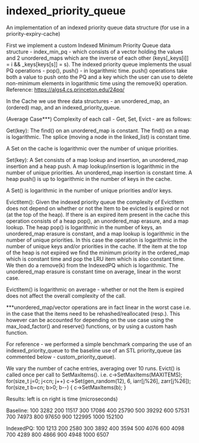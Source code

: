 # indexed_priority_queue
An implementation of an indexed priority queue data structure (for use in a priority-expiry-cache)

First we implement a custom Indexed Minimum Priority Queue data structure - index_min_pq - which consists of a vector holding the values and 2 unordered_maps which are the inverse of each other (keys[_keys[i]] = i && _keys[keys[s]] = s).
The indexed priority queue implements the usual PQ operations - pop(), push() - in logarithmic time.
push() operations take both a value to push onto the PQ and a key which the user can use to delete non-minimum elements in logarithmic time using the remove(k) operation.
Reference: https://algs4.cs.princeton.edu/24pq/ 

In the Cache we use three data structures - an unordered_map, an (ordered) map, and an indexed_priority_queue.

(Average Case***) Complexity of each call - Get, Set, Evict - are as follows:

Get(key):
  The find() on an unordered_map is constant.
  The find() on a map is logarithmic.
  The splice (moving a node in the linked_list) is constant time.
  
  A Set on the cache is logarithmic over the number of unique priorities.

Set(key):
  A Set consists of a map lookup and insertion, an unordered_map insertion and a heap push.
  A map lookup/insertion is logarithmic in the number of unique priorities.
  An unordered_map insertion is constant time.
  A heap push() is up to logarithmic in the number of keys in the cache.
  
  A Set() is logarithmic in the number of unique priorities and/or keys.

EvictItem():
  Given the indexed priority queue the complexity of EvictItem does not depend on whether or not the Item to be evicted is expired or not (at the top of the heap).
  If there is an expired item present in the cache this operation consists of a heap pop(), an unordered_map erasure, and a map lookup.
  The heap pop() is logarithmic in the number of keys, an unordered_map erasure is constant, and a map lookup is logarithmic in the number of unique priorities.
  In this case the operation is logarithmic in the number of unique keys and/or priorities in the cache.
  If the item at the top of the heap is not expired we find the minimum priority in the ordered_map which is constant time and pop the LRU item which is also constant time.
  We then do a remove(k) from the IndexedPQ which is logarithmic.
  The unordered_map erasure is constant time on average, linear in the worst case.
  
  EvictItem() is logarithmic on average - whether or not the Item is expired does not affect the overall complexity of the call.

***unordered_map/vector operations are in fact linear in the worst case i.e. in the case that the items need to be rehashed/reallocated (resp.).
This however can be accounted for depending on the use case using the max_load_factor() and reserve() functions, or by using a custom hash function.

For reference - we performed a simple benchmark comparing the use of an indexed_priority_queue to the baseline use of an STL priority_queue (as commented below - custom_priority_queue).

We vary the number of cache entries, averaging over 10 runs.
Evict() is called once per call to SetMaxItems().
i.e.
c->SetMaxItems(MAXITEMS);
for(size_t j=0; j<cn; j++)
    c->Set(gen_random(12), 6, iarr[j%26], zarr[j%26]);
for(size_t b=cn; b>0; b--) {
    c->SetMaxItems(b);
}

Results:
left is cn
right is time (microseconds)

Baseline:
100  3282 
200  11517
300  17086
400  25790
500  39292
600  57531
700  74973
800  97650
900  122995
1000 152100

IndexedPQ:
100  1213
200  2580
300  3892
400  3594
500  4076
600  4098
700  4289
800  4866
900  4948
1000 6507


